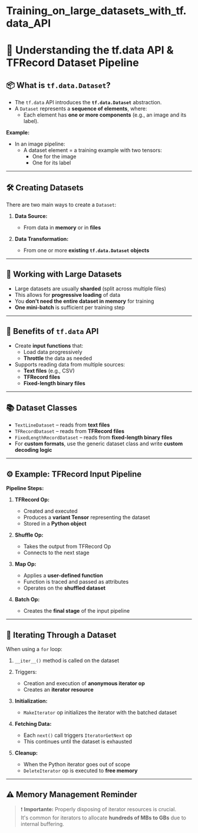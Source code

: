 # Training_on_large_datasets_with_tf.data_API

# 🔄 **Understanding the tf.data API & TFRecord Dataset Pipeline**

## 📦 What is `tf.data.Dataset`?

- The `tf.data` API introduces the **`tf.data.Dataset`** abstraction.
- A `Dataset` represents a **sequence of elements**, where:
  - Each element has **one or more components** (e.g., an image and its label).

**Example:**
- In an image pipeline:
  - A dataset element = a training example with two tensors:
    - One for the image
    - One for its label

---

## 🛠️ Creating Datasets

There are two main ways to create a `Dataset`:

1. **Data Source:**
   - From data in **memory** or in **files**

2. **Data Transformation:**
   - From one or more **existing `tf.data.Dataset` objects**

---

## 📁 Working with Large Datasets

- Large datasets are usually **sharded** (split across multiple files)
- This allows for **progressive loading** of data
- You **don't need the entire dataset in memory** for training
- **One mini-batch** is sufficient per training step

---

## 🚀 Benefits of `tf.data` API

- Create **input functions** that:
  - Load data progressively
  - **Throttle** the data as needed
- Supports reading data from multiple sources:
  - **Text files** (e.g., CSV)
  - **TFRecord files**
  - **Fixed-length binary files**

---

## 📚 Dataset Classes

- `TextLineDataset` – reads from **text files**
- `TFRecordDataset` – reads from **TFRecord files**
- `FixedLengthRecordDataset` – reads from **fixed-length binary files**
- For **custom formats**, use the generic dataset class and write **custom decoding logic**

---

## ⚙️ Example: TFRecord Input Pipeline

**Pipeline Steps:**

1. **TFRecord Op:**
   - Created and executed
   - Produces a **variant Tensor** representing the dataset
   - Stored in a **Python object**

2. **Shuffle Op:**
   - Takes the output from TFRecord Op
   - Connects to the next stage

3. **Map Op:**
   - Applies a **user-defined function**
   - Function is traced and passed as attributes
   - Operates on the **shuffled dataset**

4. **Batch Op:**
   - Creates the **final stage** of the input pipeline

---

## 🔁 Iterating Through a Dataset

When using a `for` loop:

1. `__iter__()` method is called on the dataset
2. Triggers:
   - Creation and execution of **anonymous iterator op**
   - Creates an **iterator resource**

3. **Initialization:**
   - `MakeIterator` op initializes the iterator with the batched dataset

4. **Fetching Data:**
   - Each `next()` call triggers `IteratorGetNext` op
   - This continues until the dataset is exhausted

5. **Cleanup:**
   - When the Python iterator goes out of scope
   - `DeleteIterator` op is executed to **free memory**

---

## ⚠️ Memory Management Reminder

> ❗ **Importante:** Properly disposing of iterator resources is crucial.  
> It's common for iterators to allocate **hundreds of MBs to GBs** due to internal buffering.
